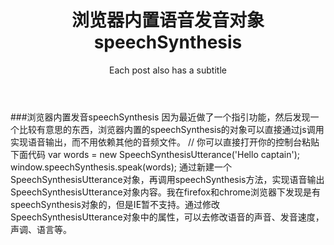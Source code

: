 ﻿---
layout: post
title: 浏览器内置语音发音对象speechSynthesis
subtitle: Each post also has a subtitle
---
###浏览器内置发音speechSynthesis
因为最近做了一个指引功能，然后发现一个比较有意思的东西，浏览器内置的speechSynthesis的对象可以直接通过js调用实现语音输出，而不用依赖其他的音频文件。
// 你可以直接打开你的控制台粘贴下面代码
var words = new SpeechSynthesisUtterance('Hello captain');
window.speechSynthesis.speak(words);
通过新建一个SpeechSynthesisUtterance对象，再调用speechSynthesis方法，实现语音输出SpeechSynthesisUtterance对象内容。我在firefox和chrome浏览器下发现是有speechSynthesis对象的，但是IE暂不支持。通过修改SpeechSynthesisUtterance对象中的属性，可以去修改语音的声音、发音速度，声调、语言等。

